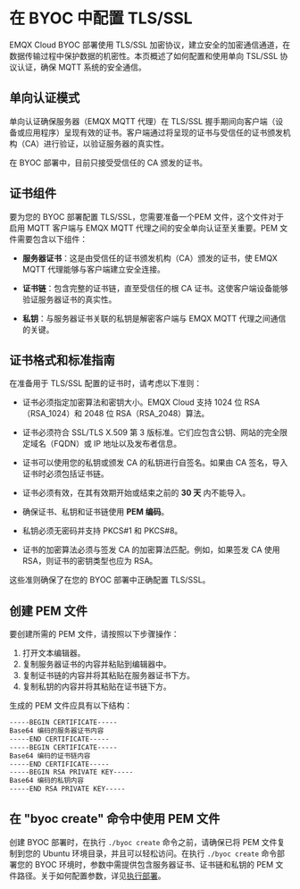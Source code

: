 # 在 BYOC 中配置 TLS/SSL

EMQX Cloud BYOC 部署使用 TLS/SSL 加密协议，建立安全的加密通信通道，在数据传输过程中保护数据的机密性。本页概述了如何配置和使用单向 TSL/SSL 协议认证，确保 MQTT 系统的安全通信。

## 单向认证模式

单向认证确保服务器（EMQX MQTT 代理）在 TLS/SSL 握手期间向客户端（设备或应用程序）呈现有效的证书。客户端通过将呈现的证书与受信任的证书颁发机构（CA）进行验证，以验证服务器的真实性。

在 BYOC 部署中，目前只接受受信任的 CA 颁发的证书。

## 证书组件

要为您的 BYOC 部署配置 TLS/SSL，您需要准备一个PEM 文件，这个文件对于启用 MQTT 客户端与 EMQX MQTT 代理之间的安全单向认证至关重要。PEM 文件需要包含以下组件：

- **服务器证书**：这是由受信任的证书颁发机构（CA）颁发的证书，使 EMQX MQTT 代理能够与客户端建立安全连接。

- **证书链**：包含完整的证书链，直至受信任的根 CA 证书。这使客户端设备能够验证服务器证书的真实性。

- **私钥**：与服务器证书关联的私钥是解密客户端与 EMQX MQTT 代理之间通信的关键。

## 证书格式和标准指南

在准备用于 TLS/SSL 配置的证书时，请考虑以下准则：

- 证书必须指定加密算法和密钥大小。EMQX Cloud 支持 1024 位 RSA（RSA_1024）和 2048 位 RSA（RSA_2048）算法。

- 证书必须符合 SSL/TLS X.509 第 3 版标准。它们应包含公钥、网站的完全限定域名（FQDN）或 IP 地址以及发布者信息。

- 证书可以使用您的私钥或颁发 CA 的私钥进行自签名。如果由 CA 签名，导入证书时必须包括证书链。

- 证书必须有效，在其有效期开始或结束之前的 **30 天** 内不能导入。

- 确保证书、私钥和证书链使用 **PEM 编码**。

- 私钥必须无密码并支持 PKCS#1 和 PKCS#8。

- 证书的加密算法必须与签发 CA 的加密算法匹配。例如，如果签发 CA 使用 RSA，则证书的密钥类型也应为 RSA。

这些准则确保了在您的 BYOC 部署中正确配置 TLS/SSL。

## 创建 PEM 文件

要创建所需的 PEM 文件，请按照以下步骤操作：

1. 打开文本编辑器。
2. 复制服务器证书的内容并粘贴到编辑器中。
3. 复制证书链的内容并将其粘贴在服务器证书下方。
4. 复制私钥的内容并将其粘贴在证书链下方。

生成的 PEM 文件应具有以下结构：

```txt
-----BEGIN CERTIFICATE-----
Base64 编码的服务器证书内容
-----END CERTIFICATE-----
-----BEGIN CERTIFICATE-----
Base64 编码的证书链内容
-----END CERTIFICATE-----
-----BEGIN RSA PRIVATE KEY-----
Base64 编码的私钥内容
-----END RSA PRIVATE KEY-----
```

## 在 "byoc create" 命令中使用 PEM 文件

创建 BYOC 部署时，在执行 `./byoc create` 命令之前，请确保已将 PEM 文件复制到您的 Ubuntu 环境目录，并且可以轻松访问。在执行 `./byoc create` 命令部署您的 BYOC 环境时，参数中需提供包含服务器证书、证书链和私钥的 PEM 文件路径。关于如何配置参数，详见[执行部署](../create/byoc.md#执行部署)。

